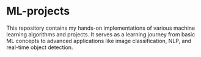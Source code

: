 # ML-projects
This repository contains my hands-on implementations of various machine learning algorithms and projects. It serves as a learning journey from basic ML concepts to advanced applications like image classification, NLP, and real-time object detection.
